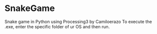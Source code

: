 # SnakeGame

Snake game in Python using Processing3 by Camiloerazo 
To execute the .exe, enter the specific folder of ur OS and then run.
